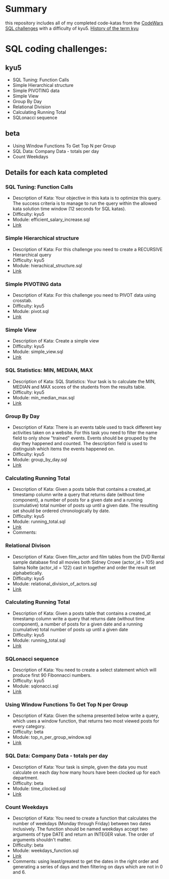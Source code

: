 # Summary

this repository includes all of my completed code-katas from the
[CodeWars SQL challenges](http://wwww.codewars.com) with a difficulty of
kyu5. [History of the term kyu](https://en.wikipedia.org/wiki/Ky%C5%AB)

# SQL coding challenges:

## kyu5

* SQL Tuning: Function Calls
* Simple Hierarchical structure
* Simple PIVOTING data
* Simple View
* Group By Day
* Relational Division
* Calculating Running Total
* SQLonacci sequence

## beta

* Using Window Functions To Get Top N per Group
* SQL Data: Company Data - totals per day
* Count Weekdays

## Details for each kata completed

### SQL Tuning: Function Calls
* Description of Kata: Your objective in this kata is to optimize this query.
The success criteria is to manage to run the query within the allowed kata
solution time window (12 seconds for SQL katas).
* Difficulty: kyu5
* Module: efficient_salary_increase.sql
* [Link](https://www.codewars.com/kata/sql-tuning-function-calls/)

### Simple Hierarchical structure
* Description of Kata: For this challenge you need to create a RECURSIVE Hierarchical query
* Difficulty: kyu5
* Module: hierachical_structure.sql
* [Link](https://www.codewars.com/kata/sql-basics-simple-hierarchical-structure/sql)

### Simple PIVOTING data
* Description of Kata: For this challenge you need to PIVOT data using crosstab.
* Difficulty: kyu5
* Module: pivot.sql
* [Link](https://www.codewars.com/kata/sql-basics-simple-pivoting-data/sql)

### Simple View
* Description of Kata: Create a simple view
* Difficulty: kyu5
* Module: simple_view.sql
* [Link](https://www.codewars.com/kata/sql-basics-simple-view/sql)

### SQL Statistics: MIN, MEDIAN, MAX
* Description of Kata: SQL Statistics: Your task is to calculate the MIN, MEDIAN
and MAX scores of the students from the results table.
* Difficulty: kyu5
* Module: min_median_max.sql
* [Link](https://www.codewars.com/kata/sql-statistics-min-median-max/sql)

### Group By Day
* Description of Kata: There is an events table used to track different key
activities taken on a website. For this task you need to filter the name field
to only show "trained" events. Events should be grouped by the day they happened
and counted. The description field is used to distinguish which items the events
happened on.
* Difficulty: kyu5
* Module: group_by_day.sql
* [Link](https://www.codewars.com/kata/sql-basics-group-by-day/sql)

### Calculating Running Total
* Description of Kata: Given a posts table that contains a created_at timestamp
column write a query that returns date (without time component), a number of
posts for a given date and a running (cumulative) total number of posts up until
a given date. The resulting set should be ordered chronologically by date.
* Difficulty: kyu5
* Module: running_total.sql
* [Link](https://www.codewars.com/kata/calculating-running-total)
* Comments:

### Relational Divison
* Description of Kata: Given film_actor and film tables from the DVD Rental sample
database find all movies both Sidney Crowe (actor_id = 105) and Salma Nolte
(actor_id = 122) cast in together and order the result set alphabetically.
* Difficulty: kyu5
* Module: relational_division_of_actors.sql
* [Link](https://www.codewars.com/kata/relational-division-find-all-movies-two-actors-cast-in-together/sql)

### Calculating Running Total
* Description of Kata: Given a posts table that contains a created_at timestamp
column write a query that returns date (without time component), a number of
posts for a given date and a running (cumulative) total number of posts up until
a given date
* Difficulty: kyu5
* Module: running_total.sql
* [Link](https://www.codewars.com/kata/calculating-running-total/)

### SQLonacci sequence
* Description of Kata: You need to create a select statement which will produce
first 90 Fibonnacci numbers.
* Difficulty: kyu5
* Module: sqlonacci.sql
* [Link](https://www.codewars.com/kata/sqlonacci-sequence/)

### Using Window Functions To Get Top N per Group
* Description of Kata: Given the schema presented below write a query, which
uses a window function, that returns two most viewed posts for every category.
* Difficulty: beta
* Module: top_n_per_group_window.sql
* [Link](https://www.codewars.com/kata/using-window-functions-to-get-top-n-per-group)

### SQL Data: Company Data - totals per day
* Description of Kata: Your task is simple, given the data you must calculate
on each day how many hours have been clocked up for each department.
* Difficulty: beta
* Module: time_clocked.sql
* [Link](https://www.codewars.com/kata/sql-data-company-data-totals-per-day/)

### Count Weekdays
* Description of Kata: You need to create a function that calculates the number
of weekdays (Monday through Friday) between two dates inclusively.
The function should be named weekdays accept two arguments of type DATE and return
an INTEGER value. The order of arguments shouldn't matter.
* Difficulty: beta
* Module: weekdays_function.sql
* [Link](https://www.codewars.com/kata/count-weekdays/sql)
* Comments: using least/greatest to get the dates in the right order and generating
a series of days and then filtering on days which are not in 0 and 6.
